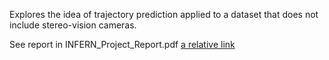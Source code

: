 Explores the idea of trajectory prediction applied to a dataset that does not include stereo-vision cameras. 

See report in INFERN_Project_Report.pdf
[a relative link](INFERN_Project_Report.pdf)

